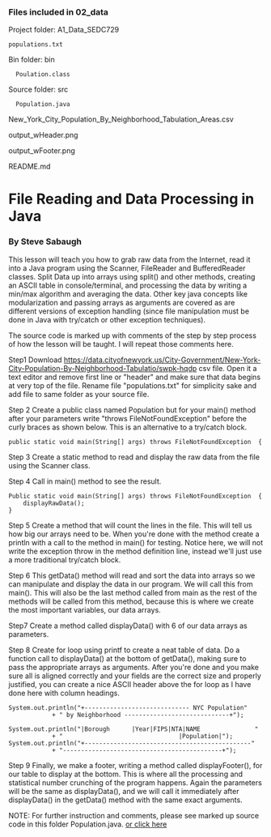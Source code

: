 ### Files included in 02_data
Project folder: A1_Data_SEDC729

    populations.txt 
  Bin folder: bin
  
      Poulation.class
  Source folder: src
  
      Population.java

New_York_City_Population_By_Neighborhood_Tabulation_Areas.csv

output_wHeader.png

output_wFooter.png

README.md

# File Reading and Data Processing in Java
### By Steve Sabaugh

This lesson will teach you how to grab raw data from the Internet, read 
it into a Java program using the Scanner, FileReader and BufferedReader
classes. Split Data up into arrays using split() and other methods, 
creating an ASCII table in console/terminal, and processing the data by
writing a min/max algorithm and averaging the data. Other key java concepts 
like modularization and passing arrays as arguments are covered as are 
different versions of exception handling (since file manipulation must be 
done in Java with try/catch or other exception techniques).

The source code is marked up with comments of the step by step process of 
how the lesson will be taught. I will repeat those comments here.

Step1 
Download https://data.cityofnewyork.us/City-Government/New-York-City-Population-By-Neighborhood-Tabulatio/swpk-hqdp
csv file. Open it a text editor and remove first line or "header"
and make sure that data begins at very top of the file. Rename 
file "populations.txt" for simplicity sake and add file to same folder
as your source file.

Step 2 
Create a public class named Population but for your main()
method after your parameters write "throws FileNotFoundException" before
the curly braces as shown below. This is an alternative to a try/catch 
block.

	public static void main(String[] args) throws FileNotFoundException  {

Step 3 
Create a static method to read and display the raw data from
the file using the Scanner class.

Step 4
Call in main() method to see the result.

	Public static void main(String[] args) throws FileNotFoundException  {
		displayRawData();
	}

Step 5
Create a method that will count the lines in the file. This will tell
us how big our arrays need to be. When you're done with the method 
create a println with a call to the method in main() for testing. 
Notice here, we will not write the exception throw in the method
definition line, instead we'll just use a more traditional try/catch
block.

Step 6
This getData() method will read and sort the data into arrays so we can
manipulate and display the data in our program. We will call this from 
main(). This will also be the last method called from main as the rest
of the methods will be called from this method, because this is where
we create the most important variables, our data arrays.

Step7
Create a method called displayData() with 6 of our data arrays as
parameters.

Step 8
Create for loop using printf to create a neat table of data. Do a 
function call to displayData() at the bottom of getData(), making sure
to pass the appropriate arrays as arguments. After you're done and you 
make sure all is aligned correctly and your fields are the correct size 
and properly justified, you can create a nice ASCII header above the for 
loop as I have done here with column headings. 

	System.out.println("+----------------------------- NYC Population"
				+ " by Neighborhood -----------------------------+");
				
	System.out.println("|Borough      |Year|FIPS|NTA|NAME               "
				+ "                                |Population|");
	System.out.println("+----------------------------------------------"
				+ "--------------------------------------------+");

Step 9
Finally, we make a footer, writing a method called displayFooter(), for our 
table to display at the bottom. This is where all the processing and 
statistical number crunching of the program happens. Again the parameters 
will be the same as displayData(), and we will call it immediately after 
displayData() in the getData() method with the same exact arguments.

NOTE: For further instruction and comments, please see marked up
source code in this folder Population.java.
[or click here](https://github.com/hunter-teacher-cert/reg_assignments-SAYbaw/blob/main/02_data/A1_Data_SEDC729/src/Population.java)
